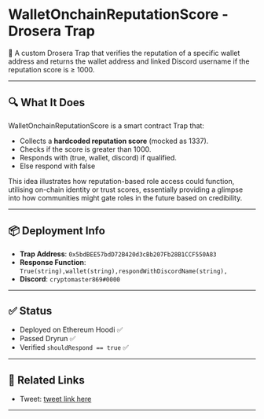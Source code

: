 # WalletOnchainReputationScore - Drosera Trap

🚨 A custom Drosera Trap that verifies the reputation of a specific wallet address and returns the wallet address and linked Discord username if the reputation score is ≥ 1000.

---

## 🔍 What It Does

WalletOnchainReputationScore is a smart contract Trap that:
- Collects a **hardcoded reputation score** (mocked as 1337).
- Checks if the score is greater than 1000.
- Responds with (true, wallet, discord) if qualified.
- Else respond with false

This idea illustrates how reputation-based role access could function, utilising on-chain identity or trust scores, essentially providing a glimpse into how communities might gate roles in the future based on credibility.

---

## 📦 Deployment Info

- **Trap Address**: `0x5bdBEE57bdD72B420d3cBb207Fb28B1CCF550A83`
- **Response Function**: `True(string),wallet(string),respondWithDiscordName(string),`
- **Discord**: `cryptomaster869#0000`

---

## ✅ Status

- Deployed on Ethereum Hoodi ✅  
- Passed Dryrun ✅  
- Verified `shouldRespond == true` ✅

---

## 🔗 Related Links

- Tweet: [tweet link here](https://x.com/eyere_1/status/1947204130180657188)

---
